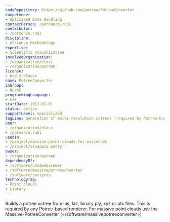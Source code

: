```yaml
---
codeRepository: https://github.com/potree/PotreeConverter
competence:
- Optimized Data Handling
contactPerson: /person/o.rubi
contributor:
- /person/o.rubi
discipline:
- eScience Methodology
expertise:
- Scientific Visualization
involvedOrganization:
- /organization/nlesc
- /organization/potree
license:
- bsd-2-clause
name: PotreeConverter
inGroup:
- NLeSC
programmingLanguage:
- C++
startDate: 2011-01-01
status: active
supportLevel: specialized
tagLine: Generation of multi-resolution octrees (required by Potree-based renderers)
user:
- /organization/nlesc
- /person/o.rubi
usedIn:
- /project/massive-point-clouds-for-esciences
- /project/viaappia-patty
owner: 
- /organization/potree
dependencyOf:
- /software/ahn2webviewer
- /software/massivepotreeconverter
- /software/pattyvis
technologyTag:
- Point clouds
- Library
---
```

Builds a potree octree from las, laz, binary ply, xyz or ptx files. This is required by any Potree-based renderer. For massive point clouds use the Massive-PotreeConverter (</software/massivepotreeconverter>)
